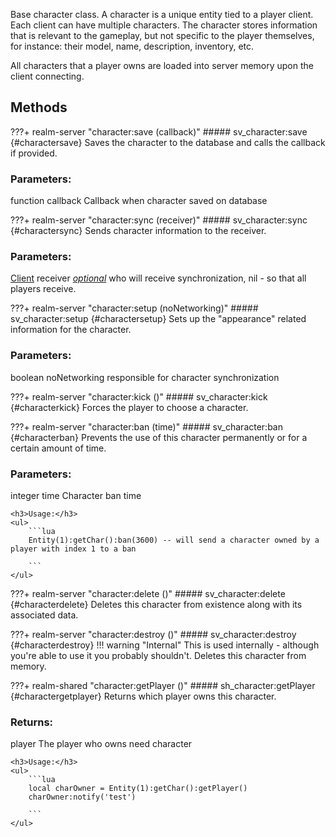 Base character class.
 A character is a unique entity tied to a player client. Each client can have multiple characters.
The character stores information that is relevant to the gameplay, but not specific to the player themselves, for instance: their model, name, description, inventory, etc.

All characters that a player owns are loaded into server memory upon the client connecting.

## Methods
???+ realm-server "<a id=character:save></a>character:save (callback)"
    ##### sv_character:save {#charactersave}
    Saves the character to the database and calls the callback if provided.
    <h3>Parameters:</h3>
    <span class="types"><span class="type">function</span></span>
    <span class="parameter">callback</span>
     Callback when character saved on database



???+ realm-server "<a id=character:sync></a>character:sync (receiver)"
    ##### sv_character:sync {#charactersync}
    Sends character information to the receiver.
    <h3>Parameters:</h3>
    <span class="types"><a class="type" href="../Client#">Client</a></span>
    <span class="parameter">receiver</span>
    <em><ins>optional</ins></em>
     who will receive synchronization, nil - so that all players receive.



???+ realm-server "<a id=character:setup></a>character:setup (noNetworking)"
    ##### sv_character:setup {#charactersetup}
    Sets up the "appearance" related information for the character.
    <h3>Parameters:</h3>
    <span class="types"><span class="type">boolean</span></span>
    <span class="parameter">noNetworking</span>
     responsible for character synchronization



???+ realm-server "<a id=character:kick></a>character:kick ()"
    ##### sv_character:kick {#characterkick}
    Forces the player to choose a character.

???+ realm-server "<a id=character:ban></a>character:ban (time)"
    ##### sv_character:ban {#characterban}
    Prevents the use of this character permanently or for a certain amount of time.
    <h3>Parameters:</h3>
    <span class="types"><span class="type">integer</span></span>
    <span class="parameter">time</span>
     Сharacter ban time



    <h3>Usage:</h3>
    <ul>
        ```lua
        Entity(1):getChar():ban(3600) -- will send a character owned by a player with index 1 to a ban

        ```
    </ul>
???+ realm-server "<a id=character:delete></a>character:delete ()"
    ##### sv_character:delete {#characterdelete}
    Deletes this character from existence along with its associated data.

???+ realm-server "<a id=character:destroy></a>character:destroy ()"
    ##### sv_character:destroy {#characterdestroy}
    !!! warning "Internal"
        This is used internally - although you're able to use it you probably shouldn't.
    Deletes this character from memory.

???+ realm-shared "<a id=character:getPlayer></a>character:getPlayer ()"
    ##### sh_character:getPlayer {#charactergetplayer}
    Returns which player owns this character.
    <h3>Returns:</h3>
    <span class="types"><span class="type">player</span></span>
    The player who owns need character


    <h3>Usage:</h3>
    <ul>
        ```lua
        local charOwner = Entity(1):getChar():getPlayer()
		charOwner:notify('test')

        ```
    </ul>
